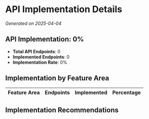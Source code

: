# API Implementation Details
_Generated on 2025-04-04_

## API Implementation: 0%

- **Total API Endpoints**: 0
- **Implemented Endpoints**: 0
- **Implementation Rate**: 0%

## Implementation by Feature Area

| Feature Area | Endpoints | Implemented | Percentage |
|-------------|-----------|-------------|------------|

## Implementation Recommendations

